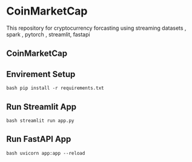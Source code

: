# CoinMarketCap
This repository for cryptocurrency forcasting using streaming datasets , spark , pytorch , streamlit, fastapi

## CoinMarketCap


## Envirement Setup
```bash pip install -r requirements.txt```


## Run Streamlit App
```bash streamlit run app.py```


## Run FastAPI App
```bash uvicorn app:app --reload```


